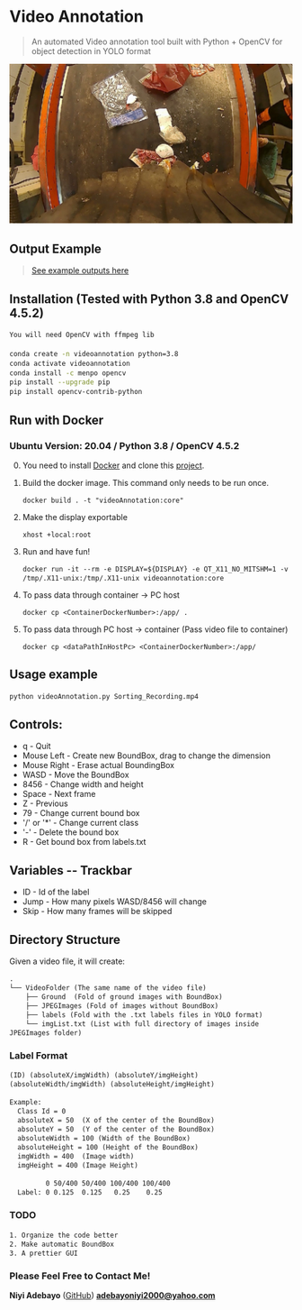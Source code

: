 # Video Annotation

> An automated Video annotation tool built with Python + OpenCV for object detection in YOLO format

![](sampleVid.jpg)

## Output Example

> [See example outputs here](https://drive.google.com/drive/folders/1_tuHCG1-FaILKHlld1vhJ5f-QzRx-Vov?usp=sharing)

## Installation (Tested with Python 3.8 and OpenCV 4.5.2)

```sh
You will need OpenCV with ffmpeg lib

conda create -n videoannotation python=3.8
conda activate videoannotation
conda install -c menpo opencv
pip install --upgrade pip 
pip install opencv-contrib-python

```

## Run with Docker 
### Ubuntu Version: 20.04 / Python 3.8 / OpenCV 4.5.2

 0. You need to install [Docker](https://docs.docker.com/install/) and clone this [project](https://github.com/chinesefirewall/automated_video_annotation_system).
 
 1. Build the docker image. This command only needs to be run once.
			
		docker build . -t "videoAnnotation:core"
 
 2. Make the display exportable

		xhost +local:root

 3. Run and have fun!
	
		docker run -it --rm -e DISPLAY=${DISPLAY} -e QT_X11_NO_MITSHM=1 -v /tmp/.X11-unix:/tmp/.X11-unix videoannotation:core

 4. To pass data through container -> PC host

 		docker cp <ContainerDockerNumber>:/app/ .

 5. To pass data through PC host -> container (Pass video file to container)

 		docker cp <dataPathInHostPc> <ContainerDockerNumber>:/app/


## Usage example

```sh
python videoAnnotation.py Sorting_Recording.mp4
```

## Controls:

* q - Quit
* Mouse Left - Create new BoundBox, drag to change the dimension
* Mouse Right - Erase actual BoundingBox
* WASD - Move the BoundBox
* 8456 - Change width and height
* Space - Next frame
* Z - Previous 
* 79 - Change current bound box
* '/' or '*' - Change current class
* '-' - Delete the bound box
* R - Get bound box from labels.txt

## Variables -- Trackbar

* ID - Id of the label
* Jump - How many pixels WASD/8456 will change
* Skip - How many frames will be skipped

## Directory Structure
Given a video file, it will create:

```
.
└── VideoFolder (The same name of the video file)
    ├── Ground  (Fold of ground images with BoundBox)
    ├── JPEGImages (Fold of images without BoundBox)
    ├── labels (Fold with the .txt labels files in YOLO format)
 	└──	imgList.txt (List with full directory of images inside JPEGImages folder)
```

### Label Format

    (ID) (absoluteX/imgWidth) (absoluteY/imgHeight) (absoluteWidth/imgWidth) (absoluteHeight/imgHeight)

    Example: 
	  Class Id = 0
	  absoluteX = 50  (X of the center of the BoundBox)
	  absoluteY = 50  (Y of the center of the BoundBox)
	  absoluteWidth = 100 (Width of the BoundBox)
	  absoluteHeight = 100 (Height of the BoundBox)
	  imgWidth = 400  (Image width)
	  imgHeight = 400 (Image Height)

	         0 50/400 50/400 100/400 100/400
	  Label: 0 0.125  0.125   0.25    0.25
	

### TODO
	
	1. Organize the code better
	2. Make automatic BoundBox
	3. A prettier GUI

### Please Feel Free to Contact Me!

**Niyi Adebayo** ([GitHub](https://github.com/chinesefirewall/automated_video_annotation_system))
**adebayoniyi2000@yahoo.com**

